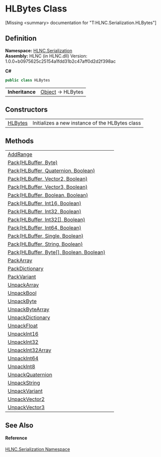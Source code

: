 # HLBytes Class


\[Missing &lt;summary&gt; documentation for "T:HLNC.Serialization.HLBytes"\]



## Definition
**Namespace:** <a href="N_HLNC_Serialization">HLNC.Serialization</a>  
**Assembly:** HLNC (in HLNC.dll) Version: 1.0.0+b0975625c25154a1fdd31b2c47aff0d2d2f398ac

**C#**
``` C#
public class HLBytes
```

<table><tr><td><strong>Inheritance</strong></td><td><a href="https://learn.microsoft.com/dotnet/api/system.object" target="_blank" rel="noopener noreferrer">Object</a>  →  HLBytes</td></tr>
</table>



## Constructors
<table>
<tr>
<td><a href="M_HLNC_Serialization_HLBytes__ctor">HLBytes</a></td>
<td>Initializes a new instance of the HLBytes class</td></tr>
</table>

## Methods
<table>
<tr>
<td><a href="M_HLNC_Serialization_HLBytes_AddRange">AddRange</a></td>
<td> </td></tr>
<tr>
<td><a href="M_HLNC_Serialization_HLBytes_Pack_4">Pack(HLBuffer, Byte)</a></td>
<td> </td></tr>
<tr>
<td><a href="M_HLNC_Serialization_HLBytes_Pack">Pack(HLBuffer, Quaternion, Boolean)</a></td>
<td> </td></tr>
<tr>
<td><a href="M_HLNC_Serialization_HLBytes_Pack_1">Pack(HLBuffer, Vector2, Boolean)</a></td>
<td> </td></tr>
<tr>
<td><a href="M_HLNC_Serialization_HLBytes_Pack_2">Pack(HLBuffer, Vector3, Boolean)</a></td>
<td> </td></tr>
<tr>
<td><a href="M_HLNC_Serialization_HLBytes_Pack_3">Pack(HLBuffer, Boolean, Boolean)</a></td>
<td> </td></tr>
<tr>
<td><a href="M_HLNC_Serialization_HLBytes_Pack_6">Pack(HLBuffer, Int16, Boolean)</a></td>
<td> </td></tr>
<tr>
<td><a href="M_HLNC_Serialization_HLBytes_Pack_7">Pack(HLBuffer, Int32, Boolean)</a></td>
<td> </td></tr>
<tr>
<td><a href="M_HLNC_Serialization_HLBytes_Pack_8">Pack(HLBuffer, Int32[], Boolean)</a></td>
<td> </td></tr>
<tr>
<td><a href="M_HLNC_Serialization_HLBytes_Pack_9">Pack(HLBuffer, Int64, Boolean)</a></td>
<td> </td></tr>
<tr>
<td><a href="M_HLNC_Serialization_HLBytes_Pack_10">Pack(HLBuffer, Single, Boolean)</a></td>
<td> </td></tr>
<tr>
<td><a href="M_HLNC_Serialization_HLBytes_Pack_11">Pack(HLBuffer, String, Boolean)</a></td>
<td> </td></tr>
<tr>
<td><a href="M_HLNC_Serialization_HLBytes_Pack_5">Pack(HLBuffer, Byte[], Boolean, Boolean)</a></td>
<td> </td></tr>
<tr>
<td><a href="M_HLNC_Serialization_HLBytes_PackArray">PackArray</a></td>
<td> </td></tr>
<tr>
<td><a href="M_HLNC_Serialization_HLBytes_PackDictionary">PackDictionary</a></td>
<td> </td></tr>
<tr>
<td><a href="M_HLNC_Serialization_HLBytes_PackVariant">PackVariant</a></td>
<td> </td></tr>
<tr>
<td><a href="M_HLNC_Serialization_HLBytes_UnpackArray">UnpackArray</a></td>
<td> </td></tr>
<tr>
<td><a href="M_HLNC_Serialization_HLBytes_UnpackBool">UnpackBool</a></td>
<td> </td></tr>
<tr>
<td><a href="M_HLNC_Serialization_HLBytes_UnpackByte">UnpackByte</a></td>
<td> </td></tr>
<tr>
<td><a href="M_HLNC_Serialization_HLBytes_UnpackByteArray">UnpackByteArray</a></td>
<td> </td></tr>
<tr>
<td><a href="M_HLNC_Serialization_HLBytes_UnpackDictionary">UnpackDictionary</a></td>
<td> </td></tr>
<tr>
<td><a href="M_HLNC_Serialization_HLBytes_UnpackFloat">UnpackFloat</a></td>
<td> </td></tr>
<tr>
<td><a href="M_HLNC_Serialization_HLBytes_UnpackInt16">UnpackInt16</a></td>
<td> </td></tr>
<tr>
<td><a href="M_HLNC_Serialization_HLBytes_UnpackInt32">UnpackInt32</a></td>
<td> </td></tr>
<tr>
<td><a href="M_HLNC_Serialization_HLBytes_UnpackInt32Array">UnpackInt32Array</a></td>
<td> </td></tr>
<tr>
<td><a href="M_HLNC_Serialization_HLBytes_UnpackInt64">UnpackInt64</a></td>
<td> </td></tr>
<tr>
<td><a href="M_HLNC_Serialization_HLBytes_UnpackInt8">UnpackInt8</a></td>
<td> </td></tr>
<tr>
<td><a href="M_HLNC_Serialization_HLBytes_UnpackQuaternion">UnpackQuaternion</a></td>
<td> </td></tr>
<tr>
<td><a href="M_HLNC_Serialization_HLBytes_UnpackString">UnpackString</a></td>
<td> </td></tr>
<tr>
<td><a href="M_HLNC_Serialization_HLBytes_UnpackVariant">UnpackVariant</a></td>
<td> </td></tr>
<tr>
<td><a href="M_HLNC_Serialization_HLBytes_UnpackVector2">UnpackVector2</a></td>
<td> </td></tr>
<tr>
<td><a href="M_HLNC_Serialization_HLBytes_UnpackVector3">UnpackVector3</a></td>
<td> </td></tr>
</table>

## See Also


#### Reference
<a href="N_HLNC_Serialization">HLNC.Serialization Namespace</a>  
